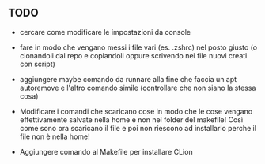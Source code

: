 ## TODO

+ cercare come modificare le impostazioni da console

+ fare in modo che vengano messi i file vari (es. .zshrc) nel posto giusto (o clonandoli dal repo e copiandoli oppure scrivendo nei file nuovi creati con script)

+ aggiungere maybe comando da runnare alla fine che faccia un apt autoremove e l'altro comando simile (controllare che non siano la stessa cosa) 

+ Modificare i comandi che scaricano cose in modo che le cose vengano effettivamente salvate nella home e non nel folder del makefile! Così come sono ora scaricano il file e poi non riescono ad installarlo perche il file non è nella home!

+ Aggiungere comando al Makefile per installare CLion
